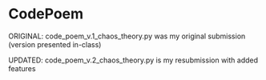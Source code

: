 # CodePoem

ORIGINAL:
code_poem_v.1_chaos_theory.py was my original submission (version presented in-class)

UPDATED:
code_poem_v.2_chaos_theory.py is my resubmission with added features

